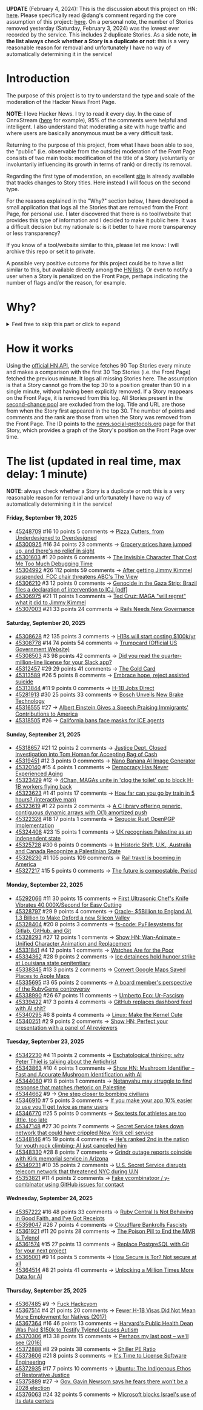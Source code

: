 **UPDATE** (February 4, 2024): This is the discussion about this project on HN: [here](https://news.ycombinator.com/item?id=39230513). Please specifically read @dang's comment regarding the core assumption of this project: [here](https://news.ycombinator.com/item?id=39231537). On a personal note, the number of Stories removed yesterday (Saturday, February 3, 2024) was the lowest ever recorded by the service. This includes 2 duplicate Stories. As a side note, **in the list always check whether a Story is a duplicate or not**: this is a very reasonable reason for removal and unfortunately I have no way of automatically determining it in the service!

# Introduction

The purpose of this project is to try to understand the type and scale of the moderation of the Hacker News Front Page.

**NOTE**: I love Hacker News. I try to read it every day. In the case of OnnxStream ([here](https://news.ycombinator.com/item?id=37752632) for example), 95% of the comments were helpful and intelligent. I also understand that moderating a site with huge traffic and where users are basically anonymous must be a very difficult task.

Returning to the purpose of this project, from what I have been able to see, the "public" (i.e. observable from the outside) moderation of the Front Page consists of two main tools: modification of the title of a Story (voluntarily or involuntarily influencing its growth in terms of rank) or directly its removal.

Regarding the first type of moderation, an excellent [site](https://hackernewstitles.netlify.app/) is already available that tracks changes to Story titles. Here instead I will focus on the second type.

For the reasons explained in the "Why?" section below, I have developed a small application that logs all the Stories that are removed from the Front Page, for personal use. I later discovered that there is no tool/website that provides this type of information and I decided to make it public here. It was a difficult decision but my rationale is: is it better to have more transparency or less transparency?

If you know of a tool/website similar to this, please let me know: I will archive this repo or set it to private.

A possible very positive outcome for this project could be to have a list similar to this, but available directly among the [HN lists](https://news.ycombinator.com/lists). Or even to notify a user when a Story is penalized on the Front Page, perhaps indicating the number of flags and/or the reason, for example.

# Why?

<details>
<summary>Feel free to skip this part or click to expand</summary>

A friend of mine posted two Stories on Hacker News related to OnnxStream (31 days apart), the first related to SDXL Turbo support and the second related to TinyLlama and Mistral 7B support.

In the case of the [first](https://news.ycombinator.com/item?id=38646969), the Story was among the first on the Front Page, until its title was changed from "Stable Diffusion Turbo on a Raspberry Pi Zero 2 generates an image in 29 minutes" to "OnnxStream: Stable Diffusion XL 1.0 Base on a Raspberry Pi Zero 2". This effectively "killed" the Story. One user pointed out that the new title didn't reflect the spirit of the Story (thanks @practice9).

In the case of the [second](https://news.ycombinator.com/item?id=38991145), the Story was in third place on the Front Page, less than an hour after the submission. In this case it was simply removed from the Front Page.

Having discovered this, perplexed, I sent an email to the moderator. @dang, who was very kind and quick in his response, explained to me that the Story had been flagged by users even without being explicitly [flagged], and that he could therefore only hypothesize the causes of the flag. His hypothesis was that (some?) users might be fed up with news related to LLMs.

While I have no reason to doubt Daniel's good faith, it's hard to believe that HN users would be tired of LLM-related news.

So I decided to develop a small console application to determine the frequency of this phenomenon (actually I was also motivated by the prospect of writing some C# code, after more than 2 years of complete abstinence). I subsequently discovered that there were no tools/websites that monitored this specific phenomenon and I therefore decided to make it public here.

</details>

# How it works

Using the [official HN API](https://github.com/HackerNews/API), the service fetches 90 Top Stories every minute and makes a comparison with the first 30 Top Stories (i.e. the Front Page) fetched the previous minute. It logs all missing Stories here. The assumption is that a Story cannot go from the top 30 to a position greater than 90 in a single minute, without having been explicitly removed. If a Story reappears on the Front Page, it is removed from this log. All Stories present in the [second-chance pool](https://news.ycombinator.com/pool) are excluded from the log. Title and URL are those from when the Story first appeared in the top 30. The number of points and comments and the rank are those from when the Story was removed from the Front Page. The ID points to the [news.social-protocols.org](https://news.social-protocols.org) page for that Story, which provides a graph of the Story's position on the Front Page over time.

# The list (updated in real time, max delay: 1 minute)

**NOTE**: always check whether a Story is a duplicate or not: this is a very reasonable reason for removal and unfortunately I have no way of automatically determining it in the service!

#### **Friday, September 19, 2025**
<!-- HN:45248709:start -->
* [45248709](https://news.social-protocols.org/stats?id=45248709) #16 10 points 5 comments -> [Pizza Cutters, from Underdesigned to Overdesigned](https://www.core77.com/posts/138409/Pizza-Cutters-from-Underdesigned-to-Overdesigned)<!-- HN:45248709:end --><!-- HN:45300925:start -->
* [45300925](https://news.social-protocols.org/stats?id=45300925) #16 34 points 23 comments -> [Grocery prices have jumped up, and there's no relief in sight](https://www.npr.org/2025/09/19/nx-s1-5539547/grocery-prices-tariffs-food-inflation)<!-- HN:45300925:end --><!-- HN:45301603:start -->
* [45301603](https://news.social-protocols.org/stats?id=45301603) #1 20 points 6 comments -> [The Invisible Character That Cost Me Too Much Debugging Time](https://blog.dochia.dev/blog/the-invisible-character/)<!-- HN:45301603:end --><!-- HN:45304992:start -->
* [45304992](https://news.social-protocols.org/stats?id=45304992) #26 112 points 59 comments -> [After getting Jimmy Kimmel suspended, FCC chair threatens ABC's The View](https://arstechnica.com/tech-policy/2025/09/after-getting-jimmy-kimmel-suspended-fcc-chair-threatens-abcs-the-view/)<!-- HN:45304992:end --><!-- HN:45306210:start -->
* [45306210](https://news.social-protocols.org/stats?id=45306210) #3 12 points 0 comments -> [Genocide in the Gaza Strip: Brazil files a declaration of intervention to ICJ [pdf]](https://www.icj-cij.org/sites/default/files/case-related/192/192-20250919-pre-01-00-en.pdf)<!-- HN:45306210:end --><!-- HN:45306975:start -->
* [45306975](https://news.social-protocols.org/stats?id=45306975) #21 11 points 1 comments -> [Ted Cruz: MAGA "will regret" what it did to Jimmy Kimmel](https://www.axios.com/2025/09/19/ted-cruz-jimmy-kimmel-fcc-brendan-carr)<!-- HN:45306975:end --><!-- HN:45307003:start -->
* [45307003](https://news.social-protocols.org/stats?id=45307003) #21 33 points 24 comments -> [Rails Needs New Governance](https://davidcel.is/articles/rails-needs-new-governance)<!-- HN:45307003:end -->
#### **Saturday, September 20, 2025**
<!-- HN:45308628:start -->
* [45308628](https://news.social-protocols.org/stats?id=45308628) #2 135 points 3 comments -> [H1Bs will start costing $100k/yr](https://www.boundless.com/blog/trump-administration-to-propose-new-100000-fee-for-h-1b-visa-applications/)<!-- HN:45308628:end --><!-- HN:45308778:start -->
* [45308778](https://news.social-protocols.org/stats?id=45308778) #14 74 points 54 comments -> [Trumpcard (Official US Government Website)](https://trumpcard.gov/)<!-- HN:45308778:end --><!-- HN:45308503:start -->
* [45308503](https://news.social-protocols.org/stats?id=45308503) #3 98 points 42 comments -> [Did you read the quarter-million-line license for your Slack app?](https://mastodon.mit.edu/@Eggfreckles/114825126857396420)<!-- HN:45308503:end --><!-- HN:45312457:start -->
* [45312457](https://news.social-protocols.org/stats?id=45312457) #29 29 points 41 comments -> [The Gold Card](https://www.whitehouse.gov/presidential-actions/2025/09/the-gold-card/)<!-- HN:45312457:end --><!-- HN:45313589:start -->
* [45313589](https://news.social-protocols.org/stats?id=45313589) #26 5 points 8 comments -> [Embrace hope, reject assisted suicide](https://thecritic.co.uk/embrace-hope-reject-assisted-suicide/)<!-- HN:45313589:end --><!-- HN:45313844:start -->
* [45313844](https://news.social-protocols.org/stats?id=45313844) #11 9 points 0 comments -> [H-1B Jobs Direct](https://guestworkervisas.com/gwv/jobs_direct.php)<!-- HN:45313844:end --><!-- HN:45281913:start -->
* [45281913](https://news.social-protocols.org/stats?id=45281913) #30 25 points 33 comments -> [Bosch Unveils New Brake Technology](https://thebrakereport.com/bosch-unveils-new-brake-technology-driving-future-automation/)<!-- HN:45281913:end --><!-- HN:45316555:start -->
* [45316555](https://news.social-protocols.org/stats?id=45316555) #27 -> [Albert Einstein Gives a Speech Praising Immigrants' Contributions to America](https://www.openculture.com/2025/09/albert-einstein-gives-a-speech-praising-diversity-immigrants-contributions.html)<!-- HN:45316555:end --><!-- HN:45318505:start -->
* [45318505](https://news.social-protocols.org/stats?id=45318505) #26 -> [California bans face masks for ICE agents](https://sfstandard.com/2025/09/20/california-bans-face-masks-ice-agents/)<!-- HN:45318505:end -->
#### **Sunday, September 21, 2025**
<!-- HN:45318657:start -->
* [45318657](https://news.social-protocols.org/stats?id=45318657) #21 12 points 2 comments -> [Justice Dept. Closed Investigation into Tom Homan for Accepting Bag of Cash](https://www.nytimes.com/2025/09/20/us/politics/tom-homan-fbi-trump.html)<!-- HN:45318657:end --><!-- HN:45319451:start -->
* [45319451](https://news.social-protocols.org/stats?id=45319451) #12 3 points 0 comments -> [Nano Banana AI Image Generator](https://www.ai-nanobanana.net)<!-- HN:45319451:end --><!-- HN:45320140:start -->
* [45320140](https://news.social-protocols.org/stats?id=45320140) #15 4 points 1 comments -> [Democracy Has Never Experienced Aging](https://arxiv.org/login)<!-- HN:45320140:end --><!-- HN:45323429:start -->
* [45323429](https://news.social-protocols.org/stats?id=45323429) #12 -> [4Chan, MAGAs unite in 'clog the toilet' op to block H-1B workers flying back](https://www.indiatoday.in/india/story/h1b-visa-flight-fares-surge-india-us-4chan-blocks-bookings-trump-order-2790740-2025-09-21)<!-- HN:45323429:end --><!-- HN:45323623:start -->
* [45323623](https://news.social-protocols.org/stats?id=45323623) #1 41 points 17 comments -> [How far can you go by train in 5 hours? (interactive map)](https://old.chronotrains.com)<!-- HN:45323623:end --><!-- HN:45323619:start -->
* [45323619](https://news.social-protocols.org/stats?id=45323619) #1 22 points 2 comments -> [A C library offering generic, contiguous dynamic arrays with O(1) amortized push](https://github.com/L-A-Marchetti/Vec)<!-- HN:45323619:end --><!-- HN:45322328:start -->
* [45322328](https://news.social-protocols.org/stats?id=45322328) #18 17 points 1 comments -> [Sequoia: Rust OpenPGP Implementation](https://gitlab.com/sequoia-pgp/sequoia)<!-- HN:45322328:end --><!-- HN:45324408:start -->
* [45324408](https://news.social-protocols.org/stats?id=45324408) #23 15 points 1 comments -> [UK recognises Palestine as an independent state](https://www.theguardian.com/uk-news/2025/sep/21/uk-recognises-palestine-as-an-independent-state)<!-- HN:45324408:end --><!-- HN:45325728:start -->
* [45325728](https://news.social-protocols.org/stats?id=45325728) #30 6 points 0 comments -> [In Historic Shift, U.K., Australia and Canada Recognize a Palestinian State](https://www.wsj.com/world/middle-east/in-historic-shift-u-k-australia-and-canada-recognize-a-palestinian-state-83598a66)<!-- HN:45325728:end --><!-- HN:45326230:start -->
* [45326230](https://news.social-protocols.org/stats?id=45326230) #1 105 points 109 comments -> [Rail travel is booming in America](https://www.economist.com/united-states/2025/09/21/rail-travel-is-booming-in-america)<!-- HN:45326230:end --><!-- HN:45327217:start -->
* [45327217](https://news.social-protocols.org/stats?id=45327217) #15 5 points 0 comments -> [The future is compostable. Period](https://news.ubc.ca/2025/09/the-future-is-compostable-period/)<!-- HN:45327217:end -->
#### **Monday, September 22, 2025**
<!-- HN:45292066:start -->
* [45292066](https://news.social-protocols.org/stats?id=45292066) #11 30 points 15 comments -> [First Ultrasonic Chef's Knife Vibrates 40,000X/Second for Easy Cutting](https://www.cnet.com/home/kitchen-and-household/worlds-first-ultrasonic-chefs-knife-vibrates-40000-times-per-second-for-easy-cutting/)<!-- HN:45292066:end --><!-- HN:45328797:start -->
* [45328797](https://news.social-protocols.org/stats?id=45328797) #29 9 points 4 comments -> [Oracle- $5Billion to England AI, 1.3 Billion to Make Oxford a new Silicon Valley](https://cloudindustryreview.com/oracle-unveils-5-billion-investment-in-uk-cloud-infrastructure/)<!-- HN:45328797:end --><!-- HN:45328404:start -->
* [45328404](https://news.social-protocols.org/stats?id=45328404) #20 8 points 3 comments -> [fs-code: PyFilesystems for Gitlab, GitHub, and Git](https://danjou.gitlab.io/fs-code/dev/codefs.html)<!-- HN:45328404:end --><!-- HN:45328293:start -->
* [45328293](https://news.social-protocols.org/stats?id=45328293) #27 12 points 1 comments -> [Show HN: Wan-Animate – Unified Character Animation and Replacement](https://www.wananimate.net/)<!-- HN:45328293:end --><!-- HN:45331841:start -->
* [45331841](https://news.social-protocols.org/stats?id=45331841) #4 12 points 1 comments -> [Watches Are for the Poor](https://prajyoth.pages.dev/article?id=2025-09-20-watches-are-for-the-poor)<!-- HN:45331841:end --><!-- HN:45334362:start -->
* [45334362](https://news.social-protocols.org/stats?id=45334362) #28 9 points 2 comments -> [Ice detainees hold hunger strike at Louisiana state penitentiary](https://www.theguardian.com/us-news/2025/sep/21/ice-detainee-hunger-strike-louisiana)<!-- HN:45334362:end --><!-- HN:45338345:start -->
* [45338345](https://news.social-protocols.org/stats?id=45338345) #13 3 points 2 comments -> [Convert Google Maps Saved Places to Apple Maps](https://www.gotoapplemaps.com)<!-- HN:45338345:end --><!-- HN:45335695:start -->
* [45335695](https://news.social-protocols.org/stats?id=45335695) #3 65 points 2 comments -> [A board member's perspective of the RubyGems controversy](https://apiguy.substack.com/p/a-board-members-perspective-of-the)<!-- HN:45335695:end --><!-- HN:45338990:start -->
* [45338990](https://news.social-protocols.org/stats?id=45338990) #26 67 points 11 comments -> [Umberto Eco: Ur-Fascism](https://bobmschwartz.com/2017/12/28/umberto-eco-ur-fascism/)<!-- HN:45338990:end --><!-- HN:45339422:start -->
* [45339422](https://news.social-protocols.org/stats?id=45339422) #17 3 points 4 comments -> [GitHub replaces dashbord feed with AI shit?](https://github.com/login)<!-- HN:45339422:end --><!-- HN:45340295:start -->
* [45340295](https://news.social-protocols.org/stats?id=45340295) #6 8 points 4 comments -> [Linux: Make the Kernel Cute](https://github.com/torvalds/linux/pull/1290)<!-- HN:45340295:end --><!-- HN:45340251:start -->
* [45340251](https://news.social-protocols.org/stats?id=45340251) #2 9 points 2 comments -> [Show HN: Perfect your presentation with a panel of AI reviewers](https://review.thorntale.com/)<!-- HN:45340251:end -->
#### **Tuesday, September 23, 2025**
<!-- HN:45342230:start -->
* [45342230](https://news.social-protocols.org/stats?id=45342230) #4 11 points 2 comments -> [Eschatological thinking: why Peter Thiel is talking about the Antichrist](https://www.realtimetechpocalypse.com/p/the-political-power-of-eschatological-82b)<!-- HN:45342230:end --><!-- HN:45343863:start -->
* [45343863](https://news.social-protocols.org/stats?id=45343863) #10 4 points 1 comments -> [Show HN: Mushroom Identifier – Fast and Accurate Mushroom Identification with AI](https://mushroomidentification.online)<!-- HN:45343863:end --><!-- HN:45344080:start -->
* [45344080](https://news.social-protocols.org/stats?id=45344080) #19 8 points 1 comments -> [Netanyahu may struggle to find response that matches rhetoric on Palestine](https://www.theguardian.com/world/2025/sep/22/allies-recognition-of-palestine-angers-netanyahu-but-his-options-for-response-are-limited)<!-- HN:45344080:end --><!-- HN:45344662:start -->
* [45344662](https://news.social-protocols.org/stats?id=45344662) #9 -> [One step closer to bombing civilians](https://www.treason.io/p/read-one-step-closer-to-bombing-civilians)<!-- HN:45344662:end --><!-- HN:45346910:start -->
* [45346910](https://news.social-protocols.org/stats?id=45346910) #7 5 points 3 comments -> [If you make your app 10% easier to use you'll get twice as many users](https://twitter.com/paulg/status/1970422069151355163)<!-- HN:45346910:end --><!-- HN:45346770:start -->
* [45346770](https://news.social-protocols.org/stats?id=45346770) #25 5 points 0 comments -> [Sex tests for athletes are too little, too late](https://unherd.com/newsroom/sex-tests-for-athletes-are-too-little-too-late/)<!-- HN:45346770:end --><!-- HN:45347148:start -->
* [45347148](https://news.social-protocols.org/stats?id=45347148) #27 30 points 7 comments -> [Secret Service takes down network that could have crippled New York cell service](https://www.theguardian.com/us-news/2025/sep/23/secret-service-new-york-network)<!-- HN:45347148:end --><!-- HN:45348146:start -->
* [45348146](https://news.social-protocols.org/stats?id=45348146) #15 19 points 4 comments -> [He's ranked 2nd in the nation for youth rock climbing; AI just canceled him](https://insideinvestigator.org/hes-ranked-2nd-in-the-nation-for-youth-rock-climbing-ai-just-canceled-him/)<!-- HN:45348146:end --><!-- HN:45348330:start -->
* [45348330](https://news.social-protocols.org/stats?id=45348330) #28 8 points 7 comments -> [Grindr outage reports coincide with Kirk memorial service in Arizona](https://www.pride.com/culture/charlie-kirk-grindr-outage)<!-- HN:45348330:end --><!-- HN:45349231:start -->
* [45349231](https://news.social-protocols.org/stats?id=45349231) #10 35 points 2 comments -> [U.S. Secret Service disrupts telecom network that threatened NYC during U.N](https://www.cbsnews.com/news/u-s-secret-service-disrupts-telecom-network-threatened-new-york-city-u-n-general-assembly/)<!-- HN:45349231:end --><!-- HN:45353821:start -->
* [45353821](https://news.social-protocols.org/stats?id=45353821) #11 4 points 2 comments -> [Fake ycombinatoor / y-comblnator using GitHub issues for contact](https://github.com/ycombinatoor/ycombinator-co/issues)<!-- HN:45353821:end -->
#### **Wednesday, September 24, 2025**
<!-- HN:45357222:start -->
* [45357222](https://news.social-protocols.org/stats?id=45357222) #16 48 points 33 comments -> [Ruby Central Is Not Behaving in Good Faith, and I've Got Receipts](https://jaredwhite.com/articles/ruby-central-is-not-operating-in-good-faith)<!-- HN:45357222:end --><!-- HN:45359047:start -->
* [45359047](https://news.social-protocols.org/stats?id=45359047) #26 7 points 4 comments -> [Cloudflare Bankrolls Fascists](https://drewdevault.com/2025/09/24/2025-09-24-Cloudflare-and-fascists.html)<!-- HN:45359047:end --><!-- HN:45361921:start -->
* [45361921](https://news.social-protocols.org/stats?id=45361921) #11 20 points 28 comments -> [The Poison Pill to End the MMR Is Tylenol](https://rasmussenretorts.substack.com/p/the-poison-pill-to-end-the-mmr-is)<!-- HN:45361921:end --><!-- HN:45361574:start -->
* [45361574](https://news.social-protocols.org/stats?id=45361574) #15 27 points 13 comments -> [Replace PostgreSQL with Git for your next project](https://devcenter.upsun.com/posts/why-you-should-replace-postgresql-with-git-for-your-next-project/)<!-- HN:45361574:end --><!-- HN:45365001:start -->
* [45365001](https://news.social-protocols.org/stats?id=45365001) #9 14 points 5 comments -> [How Secure is Tor? Not secure at all](https://csam-bib.github.io/security/)<!-- HN:45365001:end --><!-- HN:45364514:start -->
* [45364514](https://news.social-protocols.org/stats?id=45364514) #8 21 points 41 comments -> [Unlocking a Million Times More Data for AI](https://ifp.org/unlocking-a-million-times-more-data-for-ai/)<!-- HN:45364514:end -->
#### **Thursday, September 25, 2025**
<!-- HN:45367485:start -->
* [45367485](https://news.social-protocols.org/stats?id=45367485) #9 -> [Fuck Hackcyom](https://studium.dev/osib/fuck-hackcyom)<!-- HN:45367485:end --><!-- HN:45367514:start -->
* [45367514](https://news.social-protocols.org/stats?id=45367514) #4 21 points 20 comments -> [Fewer H-1B Visas Did Not Mean More Employment for Natives (2017)](https://www.nber.org/digest/dec17/fewer-h-1b-visas-did-not-mean-more-employment-natives)<!-- HN:45367514:end --><!-- HN:45367364:start -->
* [45367364](https://news.social-protocols.org/stats?id=45367364) #16 46 points 13 comments -> [Harvard's Public Health Dean Was Paid $150k to Testify Tylenol Causes Autism](https://www.thecrimson.com/article/2025/9/24/autism-dean-public-health/)<!-- HN:45367364:end --><!-- HN:45370306:start -->
* [45370306](https://news.social-protocols.org/stats?id=45370306) #13 38 points 15 comments -> [Perhaps my last post – we'll see (2016)](http://itila.blogspot.com/2016/04/perhaps-my-last-post-well-see.html)<!-- HN:45370306:end --><!-- HN:45372888:start -->
* [45372888](https://news.social-protocols.org/stats?id=45372888) #8 29 points 38 comments -> [Shiller PE Ratio](https://www.multpl.com/shiller-pe)<!-- HN:45372888:end --><!-- HN:45373606:start -->
* [45373606](https://news.social-protocols.org/stats?id=45373606) #21 8 points 3 comments -> [It's Time to License Software Engineering](https://www.slater.dev/its-time-to-license-software-engineering/)<!-- HN:45373606:end --><!-- HN:45372935:start -->
* [45372935](https://news.social-protocols.org/stats?id=45372935) #17 7 points 10 comments -> [Ubuntu: The Indigenous Ethos of Restorative Justice](https://www.traum-und-verantwortung.de/zitate/ubuntu/)<!-- HN:45372935:end --><!-- HN:45375889:start -->
* [45375889](https://news.social-protocols.org/stats?id=45375889) #27 -> [Gov. Gavin Newsom says he fears there won't be a 2028 election](https://ktla.com/news/california/gov-gavin-newsom-fears-there-wont-be-a-2028-election/)<!-- HN:45375889:end --><!-- HN:45376063:start -->
* [45376063](https://news.social-protocols.org/stats?id=45376063) #24 32 points 5 comments -> [Microsoft blocks Israel's use of its data centers](https://www.engadget.com/big-tech/microsoft-blocks-israels-use-of-its-data-centers-for-mass-surveillance-of-palestinians-170107061.html)<!-- HN:45376063:end -->